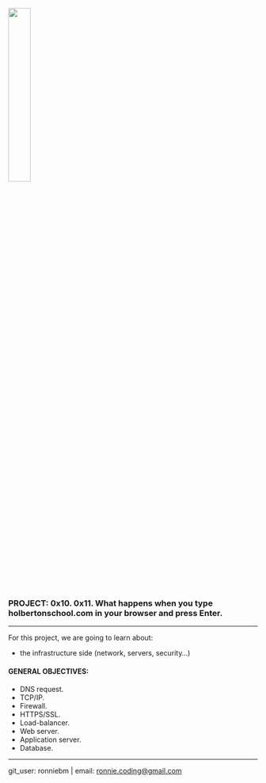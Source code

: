 <img src="https://camo.githubusercontent.com/04a8a9a456b8ecafad2eb4f2cff6803cd0194496/687474703a2f2f7777772e686f6c626572746f6e7363686f6f6c2e636f6d2f686f6c626572746f6e2d6c6f676f2e706e67"
width=30%/>

### PROJECT: 0x10. 0x11. What happens when you type holbertonschool.com in your browser and press Enter.  
---
For this project, we are going to learn about:<br>

- the infrastructure side (network, servers, security…)  

#### GENERAL OBJECTIVES:<br>

- DNS request.  
- TCP/IP.  
- Firewall.  
- HTTPS/SSL.  
- Load-balancer.  
- Web server.  
- Application server.  
- Database.  

---
git_user: ronniebm  |  email: ronnie.coding@gmail.com

